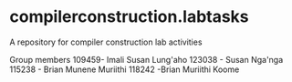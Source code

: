 # compilerconstruction.labtasks
A repository for compiler construction lab activities

Group members
109459- Imali Susan Lung'aho
123038 - Susan Nga'nga
115238 - Brian Munene Muriithi
118242 -Brian Muriithi Koome 

